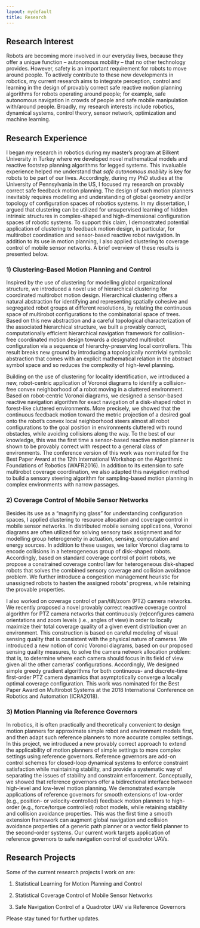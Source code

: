 ```yaml
---
layout: mydefault
title: Research
---
```


## Research Interest

Robots are becoming more involved in our everyday lives, because they offer a unique function – autonomous mobility – that no other technology provides. However, safety is an important requirement for robots to move around people. To actively contribute to these new developments in robotics, my current research aims to integrate perception, control and learning in the design of provably correct safe reactive motion planning algorithms for robots operating around people; for example, safe autonomous navigation in crowds of people and safe mobile manipulation with/around people. Broadly, my research interests include robotics, dynamical systems, control theory, sensor network, optimization and machine learning.

## Research Experience

I began my research in robotics during my master’s program at Bilkent University in Turkey where we developed novel mathematical models and reactive footstep planning algorithms for legged systems. This invaluable experience helped me understand that _safe autonomous mobility_ is key for robots to be part of our lives. Accordingly, during my PhD studies at the University of Pennsylvania in the US, I focused my research on provably correct safe feedback motion planning.  The design of such motion planners inevitably requires modelling and understanding of global geometry and/or topology of configuration spaces of robotics systems. In my dissertation, I argued that clustering can be utilized for unsupervised learning of hidden intrinsic structures in complex-shaped and high-dimensional configuration spaces of robotic systems. To support this claim, I demonstrated potential application of clustering to feedback motion design, in particular, for multirobot coordination and sensor-based reactive robot navigation. In addition to its use in motion planning, I also applied clustering to coverage control of mobile sensor networks. A brief overview of these results is presented below.    

### 1) Clustering-Based Motion Planning and Control

Inspired by the use of clustering for modelling global organizational structure, we introduced a novel use of hierarchical clustering for coordinated multirobot motion design. Hierarchical clustering offers a natural abstraction for identifying and representing spatially cohesive and segregated robot groups at different resolutions, by relating the continuous space of multirobot configurations to the combinatorial space of trees. Based on this new abstraction and a careful topological characterization of the associated hierarchical structure, we built a provably correct, computationally efficient hierarchical navigation framework for collision-free coordinated motion design towards a designated multirobot configuration via a sequence of hierarchy-preserving local controllers. This result breaks new ground by introducing a topologically nontrivial symbolic abstraction that comes with an explicit mathematical relation in the abstract symbol space and so reduces the complexity of high-level planning.

Building on the use of clustering for locality identification, we introduced a new, robot-centric application of Voronoi diagrams to identify a collision-free convex neighborhood of a robot moving in a cluttered environment. Based on robot-centric Voronoi diagrams, we designed a sensor-based reactive navigation algorithm for exact navigation of a disk-shaped robot in forest-like cluttered environments. More precisely, we showed that the continuous feedback motion toward the metric projection of a desired goal onto the robot’s convex local neighborhood steers almost all robot configurations to the goal position in environments cluttered with round obstacles, while avoiding collisions along the way. To the best of our knowledge, this was the first time a sensor-based reactive motion planner is shown to be provably correct with respect to a general class of environments. The conference version of this work was nominated for the Best Paper Award at the 12th International Workshop on the Algorithmic Foundations of Robotics (WAFR2016).  In addition to its extension to safe multirobot coverage coordination, we also adapted this navigation method to build a sensory steering algorithm for sampling-based motion planning in complex environments with narrow passages.

### 2) Coverage Control of Mobile Sensor Networks

Besides its use as a “magnifying glass” for understanding configuration spaces, I applied clustering to resource allocation and coverage control in mobile sensor networks. In distributed mobile sensing applications, Voronoi diagrams are often utilized for solving sensory task assignment and for modelling group heterogeneity in actuation, sensing, computation and energy sources. In addition to these usages, we tailor Voronoi diagrams to encode collisions in a heterogeneous group of disk-shaped robots. Accordingly, based on standard coverage control of point robots, we propose a constrained coverage control law for heterogeneous disk-shaped robots that solves the combined sensory coverage and collision avoidance problem. We further introduce a congestion management heuristic for unassigned robots to hasten the assigned robots' progress, while retaining the provable properties.

I also worked on coverage control of pan/tilt/zoom (PTZ) camera networks. We recently proposed a novel provably correct reactive coverage control algorithm for PTZ camera networks that continuously (re)configures camera orientations and zoom levels (i.e., angles of view) in order to locally maximize their total coverage quality of a given event distribution over an environment. This construction is based on careful modeling of visual sensing quality that is consistent with the physical nature of cameras. We introduced a new notion of conic Voronoi diagrams, based on our proposed sensing quality measures, to solve the camera network allocation problem: that is, to determine where each camera should focus in its field of view given all the other cameras’ configurations. Accordingly, We designed simple greedy gradient algorithms for both continuous- and discrete-time first-order PTZ camera dynamics that asymptotically converge a locally optimal coverage configuration. This work was nominated for the Best Paper Award on Multirobot Systems at the 2018 International Conference on Robotics and Automation (ICRA2018). 

### 3) Motion Planning via Reference Governors 

In robotics, it is often practically and theoretically convenient to design motion planners for approximate simple robot and environment models first, and then adapt such reference planners to more accurate complex settings. In this project, we introduced a new provably correct approach to extend the applicability of motion planners of simple settings to more complex settings using reference governors. Reference governors are add-on control schemes for closed-loop dynamical systems to enforce constraint satisfaction while maintaining stability, and provide a systematic way of separating the issues of stability and constraint enforcement. Conceptually, we showed that reference governors offer a bidirectional interface between high-level and low-level motion planning. We demonstrated example applications of reference governors for smooth extensions of low-order (e.g., position- or velocity-controlled) feedback motion planners to high-order (e.g., force/torque controlled) robot models, while retaining stability and collision avoidance properties. This was the first time a smooth extension framework can augment global navigation and collision avoidance properties of a generic path planner or a vector field planner to the second-order systems. Our current work targets application of reference governors to safe navigation control of quadrotor UAVs.

## Research Projects

Some of the current research projects I work on are:

1) Statistical Learning for Motion Planning and Control

2) Statistical Coverage Control of Mobile Sensor Networks

3) Safe Navigation Control of a Quadrotor UAV via Reference Governors

Please stay tuned for further updates.


